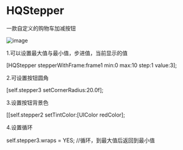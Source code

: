 # HQStepper
一款自定义的购物车加减按钮

![image](https://github.com/yanhaiqiang/HQStepper/blob/master/image.gif)

1.可以设置最大值与最小值，步进值，当前显示的值

[HQStepper stepperWithFrame:frame1 min:0 max:10 step:1 value:3];

2.可设置按钮圆角

[self.stepper3 setCornerRadius:20.0f];

3.设置按钮背景色

[[self.stepper2 setTintColor:[UIColor redColor];

4.设置循环

self.stepper3.wraps = YES; //循环，到最大值后返回到最小值

